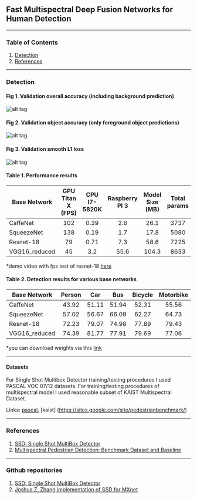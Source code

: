 ## Fast Multispectral Deep Fusion Networks for Human Detection
------

### Table of Contents
1. [Detection](#detection)
2. [References](#references)

------

### Detection 

#### Fig 1. Validation overall accuracy (including background prediction)
![alt tag](https://github.com/osin-vladimir/ms-thesis-skoltech/blob/master/notebooks/img/overall%20accuracy.png)

#### Fig 2. Validation object accuracy (only foreground object predictions)
![alt tag](https://github.com/osin-vladimir/ms-thesis-skoltech/blob/master/notebooks/img/object%20accuracy.png)

#### Fig 3. Validation smooth L1 loss 
![alt tag](https://github.com/osin-vladimir/ms-thesis-skoltech/blob/master/notebooks/img/smooth%20l1%20loss.png)

#### Table 1. Performance results 
| Base Network  | GPU Titan X (FPS)  | CPU I7-5820K | Raspberry PI 3 | Model Size (MB)| Total params|
| ------------- | :----------: | :-------------------: | :---------: | :--:  | :---: |
| CaffeNet      | 102          |      0.39             |    2.6      | 26.1  | 3737  |
| SqueezeNet    | 138          |      0.19             |    1.7      | 17.8  | 5080  |
| Resnet-18     | 79           |      0.71             |    7.3      | 58.6  | 7225  |
| VGG16_reduced | 45           |      3.2              |    55.6     | 104.3 | 8633  |

*demo video with fps test of resnet-18 [here](https://www.youtube.com/watch?v=QvC_bejEtzY) 

#### Table 2. Detection results for various base networks
|Base Network                       | Person | Car  | Bus | Bicycle | Motorbike | Train | Aeroplane | mAP |
| --------------------------------- | :----: | :--: | :---: | :---: | :---: | :---: | :---: | :---: |
|CaffeNet                           | 43.92 | 51.11 | 51.94 | 52.31 | 55.56 | 60.44 | 49.37 | 40.56 |
|SqueezeNet                         | 57.02 | 56.67 | 66.09 | 62.27 | 64.73 | 68.42 | 56.71 | 51.68 |
|Resnet-18                          | 72.23 | 79.07 | 74.98 | 77.89 | 79.43 | 79.24 | 70.98 | 67.15 |
|VGG16_reduced                      | 74.39 | 81.77 | 77.91 | 79.69 | 77.06 | 84.01 | 72.15 | 71.57 |

*you can download weights via this [link](https://goo.gl/Uwyom7) 

------
#### Datasets
For Single Shot Multibox Detector training/testing procedures I used PASCAL VOC 07/12 datasets.
For training/testing procedures of multispectral model I used reasonable subset of KAIST Multispectral Dataset.

Links: [pascal](http://host.robots.ox.ac.uk:8080/pascal/VOC/voc2007/index.html), [kaist] (https://sites.google.com/site/pedestrianbenchmark/)

------
### References 
1. [SSD: Single Shot MultiBox Detector](https://arxiv.org/abs/1512.02325)
2. [Multispectral Pedestrian Detection: Benchmark Dataset and Baseline](https://goo.gl/ZF9v6r)

------
### Github repositories
1. [SSD: Single Shot MultiBox Detector](https://github.com/weiliu89/caffe/tree/ssd)
2. [Joshua Z. Zhang implementation of SSD for MXnet](https://github.com/zhreshold/mxnet-ssd)



